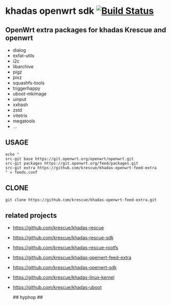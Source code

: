 # khadas openwrt sdk [![Build Status](https://travis-ci.org/krescue/khadas-openwrt-sdk.svg?branch=master)](https://travis-ci.org/krescue/khadas-openwrt-sdk)

## OpenWrt extra packages for khadas Krescue and openwrt 

+ dialog
+ exfat-utils
+ i2c
+ libarchive
+ pigz
+ pixz
+ squashfs-tools
+ triggerhappy
+ uboot-mkimage
+ uinput
+ xxhash
+ zstd
+ vitetris
+ megatools
+ ...

## USAGE

```
echo "
src-git base https://git.openwrt.org/openwrt/openwrt.git
src-git packages https://git.openwrt.org/feed/packages.git
src-git extra https://github.com/krescue/khadas-openwrt-feed-extra
" > feeds.conf
```

## CLONE

```
git clone https://github.com/krescue/khadas-openwrt-feed-extra.git
```

## related projects

+ https://github.com/krescue/khadas-rescue
+ https://github.com/krescue/khadas-rescue-sdk
+ https://github.com/krescue/khadas-rescue-rootfs
+ https://github.com/krescue/khadas-openwrt-feed-extra
+ https://github.com/krescue/khadas-openwrt-sdk
+ https://github.com/krescue/khadas-linux-kernel
+ https://github.com/krescue/khadas-uboot

    \## hyphop ##

